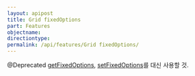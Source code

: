 ```yaml
---
layout: apipost
title: Grid fixedOptions
part: Features
objectname: 
directiontype: 
permalink: /api/features/Grid fixedOptions/
---
```



@Deprecated [getFixedOptions](/api/features/), [setFixedOptions](/api/features/)를 대신 사용할 것.
